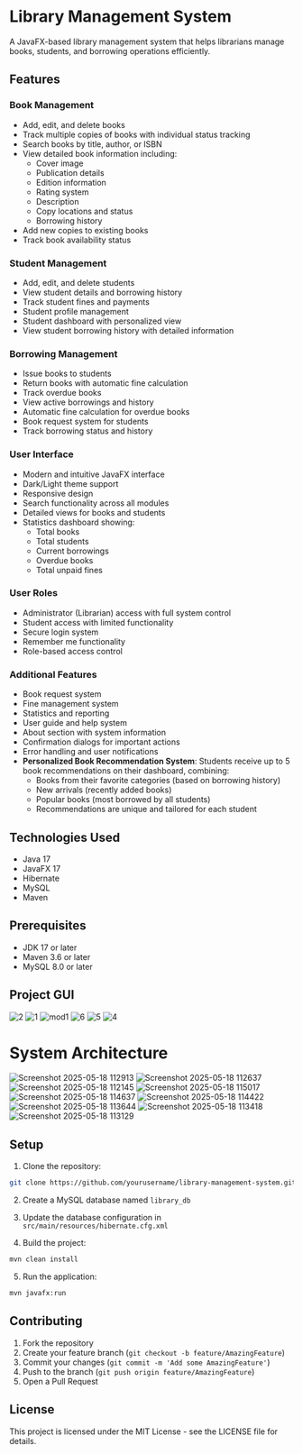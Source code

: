 # Library Management System

A JavaFX-based library management system that helps librarians manage books, students, and borrowing operations efficiently.

## Features

### Book Management

- Add, edit, and delete books
- Track multiple copies of books with individual status tracking
- Search books by title, author, or ISBN
- View detailed book information including:
  - Cover image
  - Publication details
  - Edition information
  - Rating system
  - Description
  - Copy locations and status
  - Borrowing history
- Add new copies to existing books
- Track book availability status

### Student Management

- Add, edit, and delete students
- View student details and borrowing history
- Track student fines and payments
- Student profile management
- Student dashboard with personalized view
- View student borrowing history with detailed information

### Borrowing Management

- Issue books to students
- Return books with automatic fine calculation
- Track overdue books
- View active borrowings and history
- Automatic fine calculation for overdue books
- Book request system for students
- Track borrowing status and history

### User Interface

- Modern and intuitive JavaFX interface
- Dark/Light theme support
- Responsive design
- Search functionality across all modules
- Detailed views for books and students
- Statistics dashboard showing:
  - Total books
  - Total students
  - Current borrowings
  - Overdue books
  - Total unpaid fines

### User Roles

- Administrator (Librarian) access with full system control
- Student access with limited functionality
- Secure login system
- Remember me functionality
- Role-based access control

### Additional Features

- Book request system
- Fine management system
- Statistics and reporting
- User guide and help system
- About section with system information
- Confirmation dialogs for important actions
- Error handling and user notifications
- **Personalized Book Recommendation System**: Students receive up to 5 book recommendations on their dashboard, combining:
  - Books from their favorite categories (based on borrowing history)
  - New arrivals (recently added books)
  - Popular books (most borrowed by all students)
  - Recommendations are unique and tailored for each student

## Technologies Used

- Java 17
- JavaFX 17
- Hibernate
- MySQL
- Maven

## Prerequisites

- JDK 17 or later
- Maven 3.6 or later
- MySQL 8.0 or later

## Project GUI
![2](https://github.com/user-attachments/assets/1dbcf615-4603-4276-a577-190573fd54c4)
![1](https://github.com/user-attachments/assets/8f60d61b-6d1d-4e6b-a56b-04eadd6275e5)
![mod1](https://github.com/user-attachments/assets/d8050094-5bc5-4cfa-9e05-1f62d4c59078)
![6](https://github.com/user-attachments/assets/8369c27b-fab9-467d-99b9-87958a8aec31)
![5](https://github.com/user-attachments/assets/05c2c188-363e-4114-81e6-df743e70dea4)
![4](https://github.com/user-attachments/assets/ee48195b-cb75-4124-88f2-4553125de5c1)

# System Architecture
![Screenshot 2025-05-18 112913](https://github.com/user-attachments/assets/9f1651d2-a08a-4cc9-b502-0ec5c96eb837)
![Screenshot 2025-05-18 112637](https://github.com/user-attachments/assets/74bc16f0-6fa3-4827-b568-10225468e489)
![Screenshot 2025-05-18 112145](https://github.com/user-attachments/assets/300c9d94-2418-4c75-8b30-bb844578229e)
![Screenshot 2025-05-18 115017](https://github.com/user-attachments/assets/4b701568-8b66-401b-8880-2db44146571d)
![Screenshot 2025-05-18 114637](https://github.com/user-attachments/assets/f995395f-b9a9-424b-937d-f33c561d2c38)
![Screenshot 2025-05-18 114422](https://github.com/user-attachments/assets/8a3c0c18-e959-4cb4-a580-b93b74816cee)
![Screenshot 2025-05-18 113644](https://github.com/user-attachments/assets/b3f6e5a2-6b6b-4673-b9aa-9722ad2a2098)
![Screenshot 2025-05-18 113418](https://github.com/user-attachments/assets/ba949d10-e5fd-400e-afe7-27da6e95437a)
![Screenshot 2025-05-18 113129](https://github.com/user-attachments/assets/df841e03-8897-4162-80fc-fe6cd81aab95)


## Setup

1. Clone the repository:

```bash
git clone https://github.com/yourusername/library-management-system.git
```

2. Create a MySQL database named `library_db`

3. Update the database configuration in `src/main/resources/hibernate.cfg.xml`

4. Build the project:

```bash
mvn clean install
```

5. Run the application:

```bash
mvn javafx:run
```

## Contributing

1. Fork the repository
2. Create your feature branch (`git checkout -b feature/AmazingFeature`)
3. Commit your changes (`git commit -m 'Add some AmazingFeature'`)
4. Push to the branch (`git push origin feature/AmazingFeature`)
5. Open a Pull Request

## License

This project is licensed under the MIT License - see the LICENSE file for details.

